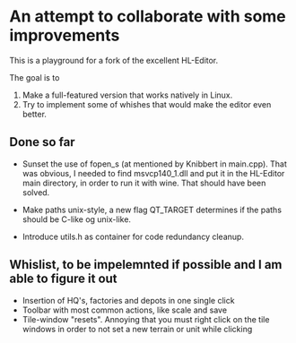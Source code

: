 # An attempt to collaborate with some improvements

This is a playground for a fork of the excellent HL-Editor. 

The goal is to 

1. Make a full-featured version that works natively in Linux. 
2. Try to implement some of whishes that would make the editor even better.

## Done so far

* Sunset the use of fopen_s (at mentioned by Knibbert in main.cpp). That was obvious, I needed to find msvcp140_1.dll and put it in the HL-Editor main directory, in order to run it with wine. That should have been solved. 

* Make paths unix-style, a new flag QT_TARGET determines if the paths should be C-like og unix-like. 

* Introduce utils.h as container for code redundancy cleanup.


## Whislist, to be impelemnted if possible and I am able to figure it out

* Insertion of HQ's, factories and depots in one single click
* Toolbar with most common actions, like scale and save
* Tile-window "resets". Annoying that you must right click on the tile windows in order to not set a new terrain or unit while clicking




